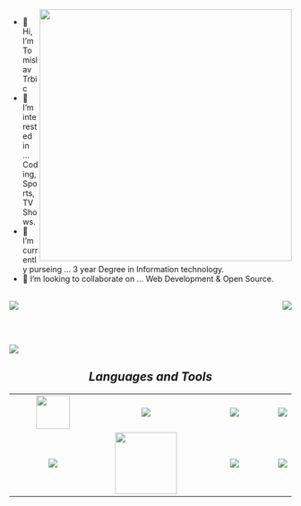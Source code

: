 <img align="right" src="https://github-readme-stats.vercel.app/api?username=trba1810&layout=compact&theme=dark"  width="450">
<div>
	
- 👋 Hi, I’m Tomislav Trbic
- 👀 I’m interested in ... Coding, Sports, TV Shows.
- 🌱 I’m currently purseing ... 3 year Degree in Information technology.
- 💞️ I’m looking to collaborate on ... Web Development & Open Source.
</div>

<br>

<div>
<img src="https://github-readme-stats.vercel.app/api/top-langs/?username=trba1810&layout=compact&theme=dark" />
<img align="right" src="https://github-readme-streak-stats.herokuapp.com/?user=trba1810&layout=compact&theme=dark&hide_border=false" />
</div>

<br><br>

<img  src="https://github-readme-activity-graph.vercel.app/graph?username=trba1810&layout=compact&theme=high-contrast&bg_color=0D0D0D&line=F27405&hide_border=false"  />

<h2 align='center'><i>Languages and Tools</i></h2>

<table width="100" align='center' >
<tr>
    <td align='center' width="190">
        <img src="https://github.com/abranhe/programming-languages-logos/blob/master/src/javascript/javascript.svg" width="60">
    </td>
    <td align='center' width="190">
        <img src="https://www.vectorlogo.zone/logos/typescriptlang/typescriptlang-icon.svg">
    </td>
    <td align='center' width="190">
        <img src="https://www.vectorlogo.zone/logos/dotnet/dotnet-vertical.svg" >
    </td>
      <td align='center'>
        <img src="https://www.vectorlogo.zone/logos/microsoft_azure/microsoft_azure-ar21.svg">
    </td>
</tr>
<tr>
    <td align='center'  width="190">
        <img src="https://www.vectorlogo.zone/logos/mongodb/mongodb-ar21.svg">
    </td>
     <td align='center' width="190">
        <img src="https://www.vectorlogo.zone/logos/expressjs/expressjs-ar21.svg" width="110">
    </td>
    <td align='center' width="190">
        <img src="https://www.vectorlogo.zone/logos/reactjs/reactjs-ar21.svg">
    </td>
    <td align='center'>
        <img src="https://www.vectorlogo.zone/logos/docker/docker-ar21.svg">
    </td>
</tr>
</table>
